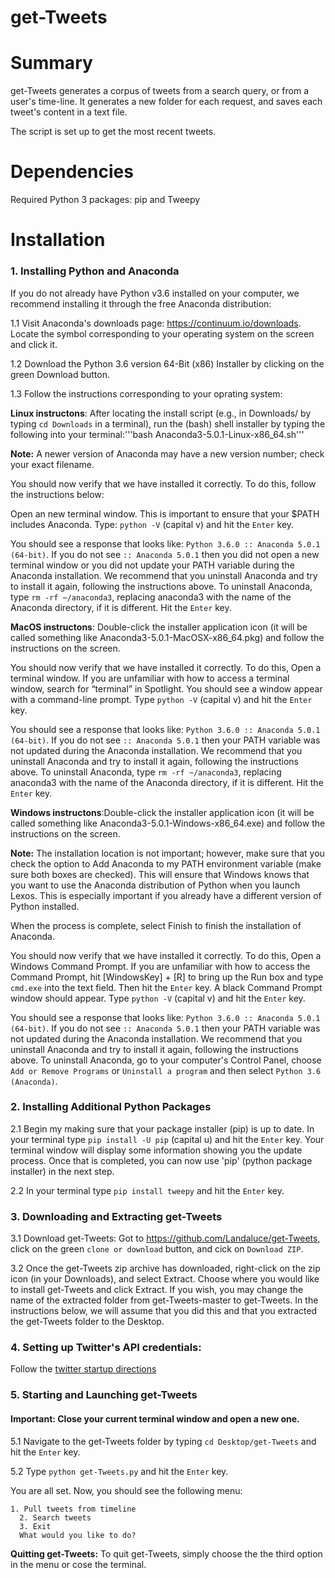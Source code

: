 # get-Tweets

# Summary
get-Tweets generates a corpus of tweets from a search query, or from a user's time-line. It generates a new folder for each request, and saves each tweet's content in a text file.

The script is set up to get the most recent tweets.

# Dependencies
Required Python 3 packages: pip and Tweepy


# Installation
### 1. Installing Python and Anaconda
If you do not already have Python v3.6 installed on your computer, we recommend installing it through the free Anaconda distribution:

1.1 Visit Anaconda's downloads page: https://continuum.io/downloads. Locate the symbol corresponding to your operating system on the screen and click it.

1.2 Download the Python 3.6 version 64-Bit (x86) Installer by clicking on the green Download button.

1.3 Follow the instructions corresponding to your oprating system:
  
  **Linux instructons**: After locating the install script (e.g., in Downloads/ by typing ```cd Downloads``` in a terminal), run the (bash) shell installer by typing the following into your terminal:'''bash Anaconda3-5.0.1-Linux-x86_64.sh'''
  
**Note:** A newer version of Anaconda may have a new version number; check your exact filename.

You should now verify that we have installed it correctly. To do this, follow the instructions below:

Open an new terminal window. This is important to ensure that your $PATH includes Anaconda.
Type: ```python -V``` (capital v) and hit the ```Enter``` key.


You should see a response that looks like: ```Python 3.6.0 :: Anaconda 5.0.1 (64-bit)```. If you do not see ```:: Anaconda 5.0.1``` then you did not open a new terminal window or you did not update your PATH variable during the Anaconda installation. We recommend that you uninstall Anaconda and try to install it again, following the instructions above. To uninstall Anaconda, type ```rm -rf ~/anaconda3```, replacing anaconda3 with the name of the Anaconda directory, if it is different. Hit the ```Enter``` key.


  **MacOS instructons**: Double-click the installer application icon (it will be called something like Anaconda3-5.0.1-MacOSX-x86_64.pkg) and follow the instructions on the screen.
  
You should now verify that we have installed it correctly. To do this, Open a terminal window. If you are unfamiliar with how to access a terminal window, search for “terminal” in Spotlight. You should see a window appear with a command-line prompt. Type ```python -V``` (capital v) and hit the ```Enter``` key.


You should see a response that looks like: ```Python 3.6.0 :: Anaconda 5.0.1 (64-bit)```. If you do not see ```:: Anaconda 5.0.1``` then your PATH variable was not updated during the Anaconda installation. We recommend that you uninstall Anaconda and try to install it again, following the instructions above. To uninstall Anaconda, type ```rm -rf ~/anaconda3```, replacing anaconda3 with the name of the Anaconda directory, if it is different. Hit the ```Enter``` key.
  
   **Windows instructons**:Double-click the installer application icon (it will be called something like Anaconda3-5.0.1-Windows-x86_64.exe) and follow the instructions on the screen.

**Note:** The installation location is not important; however, make sure that you check the option to Add Anaconda to my PATH environment variable (make sure both boxes are checked). This will ensure that Windows knows that you want to use the Anaconda distribution of Python when you launch Lexos. This is especially important if you already have a different version of Python installed.

When the process is complete, select Finish to finish the installation of Anaconda.

You should now verify that we have installed it correctly. To do this, Open a Windows Command Prompt. If you are unfamiliar with how to access the Command Prompt, hit [WindowsKey] + [R] to bring up the Run box and type ```cmd.exe``` into the text field. Then hit the ```Enter``` key. A black Command Prompt window should appear. Type ```python -V``` (capital v) and hit the ```Enter``` key.

You should see a response that looks like: ```Python 3.6.0 :: Anaconda 5.0.1 (64-bit)```. If you do not see ```:: Anaconda 5.0.1``` then your PATH variable was not updated during the Anaconda installation. We recommend that you uninstall Anaconda and try to install it again, following the instructions above. To uninstall Anaconda, go to your computer's Control Panel, choose ```Add or Remove Programs``` or ```Uninstall a program``` and then select ```Python 3.6 (Anaconda)```.
    
### 2. Installing Additional Python Packages

   2.1 Begin my making sure that your package installer (pip) is up to date. In your terminal type ```pip install -U pip``` (capital u) and hit the ```Enter``` key. Your terminal window will display some information showing you the update process. Once that is completed, you can now use 'pip' (python package installer) in the next step.
   
   2.2 In your terminal type ```pip install tweepy``` and hit the ```Enter``` key.

### 3. Downloading and Extracting get-Tweets

3.1 Download get-Tweets: Got to https://github.com/Landaluce/get-Tweets, click on the green ```clone or download``` button, and cick on ```Download ZIP```.

3.2 Once the get-Tweets zip archive has downloaded, right-click on the zip icon (in your Downloads), and select Extract. Choose where you would like to install get-Tweets and click Extract. If you wish, you may change the name of the extracted folder from get-Tweets-master to get-Tweets. In the instructions below, we will assume that you did this and that you extracted the get-Tweets folder to the Desktop.

### 4. Setting up Twitter's API credentials:
Follow the [twitter startup directions](twitter_startup_directions.pdf)


### 5. Starting and Launching get-Tweets
#### Important: Close your current terminal window and open a new one.

5.1 Navigate to the get-Tweets folder by typing ```cd Desktop/get-Tweets``` and hit the ```Enter``` key.
    
5.2 Type ```python get-Tweets.py``` and hit the ```Enter``` key. 

You are all set. Now, you should see the following menu:

    1. Pull tweets from timeline
	  2. Search tweets
	  3. Exit
	  What would you like to do? 
    
**Quitting get-Tweets:** To quit get-Tweets, simply choose the the third option in the menu or cose the terminal.
